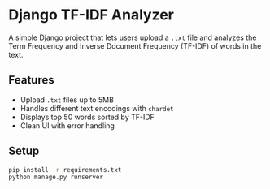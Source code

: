 # Django TF-IDF Analyzer 

A simple Django project that lets users upload a `.txt` file and analyzes the Term Frequency and Inverse Document Frequency (TF-IDF) of words in the text.

## Features
- Upload `.txt` files up to 5MB
- Handles different text encodings with `chardet`
- Displays top 50 words sorted by TF-IDF
- Clean UI with error handling

## Setup
```bash
pip install -r requirements.txt
python manage.py runserver
